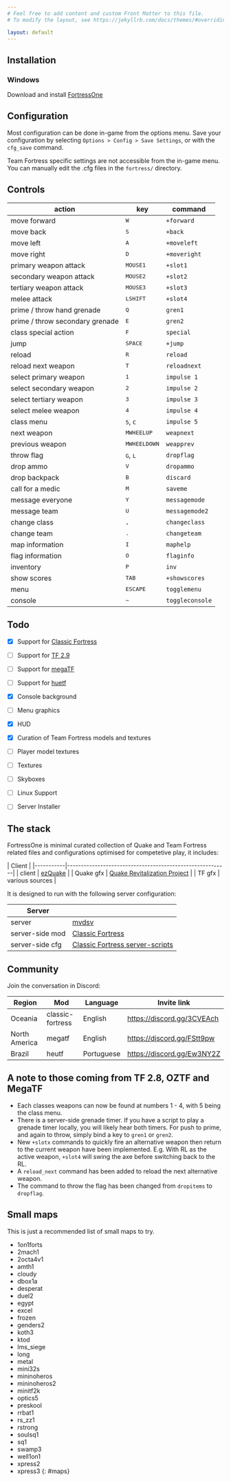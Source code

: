 ```yaml
---
# Feel free to add content and custom Front Matter to this file.
# To modify the layout, see https://jekyllrb.com/docs/themes/#overriding-theme-defaults

layout: default
---
```



## Installation

### Windows

Download and install [FortressOne](https://github.com/FortressOne/fortress-one-installer/releases/latest)


## Configuration

Most configuration can be done in-game from the options menu. Save your
configuration by selecting `Options > Config > Save Settings`, or with the
`cfg_save` command.

Team Fortress specific settings are not accessible from the in-game menu. You
can manually edit the .cfg files in the `fortress/` directory.


## Controls

| action                          | key                        | command         |
|---------------------------------|----------------------------|-----------------|
| move forward                    | <kbd>W</kbd>               | `+forward`      |
| move back                       | <kbd>S</kbd>               | `+back`         |
| move left                       | <kbd>A</kbd>               | `+moveleft`     |
| move right                      | <kbd>D</kbd>               | `+moveright`    |
| primary weapon attack           | <kbd>MOUSE1</kbd>          | `+slot1`        |
| secondary weapon attack         | <kbd>MOUSE2</kbd>          | `+slot2`        |
| tertiary weapon attack          | <kbd>MOUSE3</kbd>          | `+slot3`        |
| melee attack                    | <kbd>LSHIFT</kbd>          | `+slot4`        |
| prime / throw hand grenade      | <kbd>Q</kbd>               | `gren1`         |
| prime / throw secondary grenade | <kbd>E</kbd>               | `gren2`         |
| class special action            | <kbd>F</kbd>               | `special`       |
| jump                            | <kbd>SPACE</kbd>           | `+jump`         |
| reload                          | <kbd>R</kbd>               | `reload`        |
| reload next weapon              | <kbd>T</kbd>               | `reloadnext`    |
| select primary weapon           | <kbd>1</kbd>               | `impulse 1`     |
| select secondary weapon         | <kbd>2</kbd>               | `impulse 2`     |
| select tertiary weapon          | <kbd>3</kbd>               | `impulse 3`     |
| select melee weapon             | <kbd>4</kbd>               | `impulse 4`     |
| class menu                      | <kbd>5</kbd>, <kbd>C</kbd> | `impulse 5`     |
| next weapon                     | <kbd>MWHEELUP</kbd>        | `weapnext`      |
| previous weapon                 | <kbd>MWHEELDOWN</kbd>      | `weapprev`      |
| throw flag                      | <kbd>G</kbd>, <kbd>L</kbd> | `dropflag`      |
| drop ammo                       | <kbd>V</kbd>               | `dropammo`      |
| drop backpack                   | <kbd>B</kbd>               | `discard`       |
| call for a medic                | <kbd>M</kbd>               | `saveme`        |
| message everyone                | <kbd>Y</kbd>               | `messagemode`   |
| message team                    | <kbd>U</kbd>               | `messagemode2`  |
| change class                    | <kbd>,</kbd>               | `changeclass`   |
| change team                     | <kbd>.</kbd>               | `changeteam`    |
| map information                 | <kbd>I</kbd>               | `maphelp`       |
| flag information                | <kbd>O</kbd>               | `flaginfo`      |
| inventory                       | <kbd>P</kbd>               | `inv`           |
| show scores                     | <kbd>TAB</kbd>             | `+showscores`   |
| menu                            | <kbd>ESCAPE</kbd>          | `togglemenu`    |
| console                         | <kbd>~</kbd>               | `toggleconsole` |


## Todo

- [x] Support for [Classic Fortress](http://classicfortress.net/)
- [ ] Support for [TF 2.9](https://github.com/QWTF/server)
- [ ] Support for [megaTF](https://github.com/QWTF/server/tree/master/MegaTF_ClanEdition)
- [ ] Support for [huetf](https://github.com/gmtandi/huetf)
- [x] Console background
- [ ] Menu graphics
- [x] HUD
- [x] Curation of Team Fortress models and textures
- [ ] Player model textures
- [ ] Textures
- [ ] Skyboxes
- [ ] Linux Support
- [ ] Server Installer


## The stack

FortressOne is minimal curated collection of Quake and Team Fortress related files and configurations optimised for competetive play, it includes:


| Client    |
|-----------|----------------------------------------------------------|
| client    | [ezQuake](https://ezquake.github.io/)                    |
| Quake gfx | [Quake Revitalization Project](http://qrp.quakeone.com/) |
| TF gfx    | various sources                                          |


It is designed to run with the following server configuration:

| Server          |                                                                                       |
|-----------------|---------------------------------------------------------------------------------------|
| server          | [mvdsv](https://github.com/deurk/mvdsv)                                               |
| server-side mod | [Classic Fortress](http://classicfortress.net/)                                       |
| server-side cfg | [Classic Fortress server-scripts](https://github.com/Classic-Fortress/server-scripts) |


## Community

Join the conversation in Discord:

| Region        | Mod              | Language   | Invite link                  |
|---------------|------------------|------------|------------------------------|
| Oceania       | classic-fortress | English    | <https://discord.gg/3CVEAch> |
| North America | megatf           | English    | <https://discord.gg/FStt9pw> |
| Brazil        | heutf            | Portuguese | <https://discord.gg/Ew3NY2Z> |


## A note to those coming from TF 2.8, OZTF and MegaTF

* Each classes weapons can now be found at numbers 1 - 4, with 5 being the
  class menu.
* There is a server-side grenade timer. If you have a script to play a grenade
  timer locally, you will likely hear both timers. For push to prime, and again
  to throw, simply bind a key to `gren1` or `gren2`.
* New `+slotx` commands to quickly fire an alternative weapon then return to
  the current weapon have been implemented. E.g. With RL as the active weapon,
`+slot4` will swing the axe before switching back to the RL.
* A `reload_next` command has been added to reload the next alternative weapon.
* The command to throw the flag has been changed from `dropitems` to
  `dropflag`.


## Small maps

This is just a recommended list of small maps to try.

- 1on1forts
- 2mach1
- 2octa4v1
- amth1
- cloudy
- dbox1a
- desperat
- duel2
- egypt
- excel
- frozen
- genders2
- koth3
- ktod
- lms_siege
- long
- metal
- mini32s
- mininoheros
- mininoheros2
- minitf2k
- optics5
- preskool
- rrbat1
- rs_zz1
- rstrong
- soulsq1
- sq1
- swamp3
- well1on1
- xpress2
- xpress3
{: #maps}

